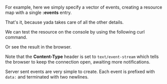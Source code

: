 For example, here we simply specify a vector of events, creating a resource map with a single __:events__ entry.

<resource-map/>

That's it, because yada takes care of all the other details.

We can test the resource on the console by using the following curl command.

<curl/>

Or see the result in the browser.

<response/>

Note that the __Content-Type__ header is set to `text/event-stream` which tells the browser to keep the connection open, awaiting more notifications.

Server sent events are very simple to create. Each event is prefixed with `data:` and terminated with two newlines.
